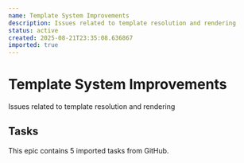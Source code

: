 ```yaml
---
name: Template System Improvements
description: Issues related to template resolution and rendering
status: active
created: 2025-08-21T23:35:08.636867
imported: true
---
```


# Template System Improvements

Issues related to template resolution and rendering

## Tasks

This epic contains 5 imported tasks from GitHub.
